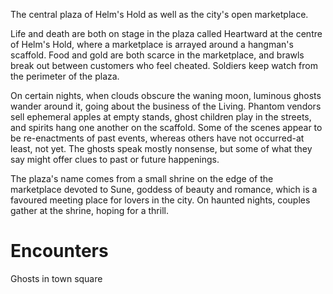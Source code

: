 The central plaza of Helm's Hold as well as the city's open marketplace.

Life and death are both on stage in the plaza called Heartward at the centre of Helm's Hold, where a marketplace is arrayed around a hangman's scaffold. Food and gold are both scarce in the marketplace, and brawls break out between customers who feel cheated. Soldiers keep watch from the perimeter of the plaza. 

On certain nights, when clouds obscure the waning moon, luminous ghosts wander around it, going about the business of the Living. Phantom vendors sell ephemeral apples at empty stands, ghost children play in the streets, and spirits hang one another on the scaffold. Some of the scenes appear to be re-enactments of past events, whereas others have not occurred-at least, not yet. The ghosts speak mostly nonsense, but some of what they say might offer clues to past or future happenings.

The plaza's name comes from a small shrine on the edge of the marketplace devoted to Sune, goddess of beauty and romance, which is a favoured meeting place for lovers in the city. On haunted nights, couples gather at the shrine, hoping for a thrill.
# Encounters
Ghosts in town square